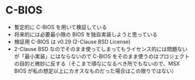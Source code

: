 # C-BIOS

- 暫定的に C-BIOS を用いて検証している
- 将来的には必要最小限の BIOS を独自実装しようと思っている
- 検証用 C-BIOS は v0.29 (2-Clause BSD License)
- 2-Clause BSD なのでそのまま使ってしまってもライセンス的には問題ないが「最小実装」にはならないので C-BIOS をそのまま使うのはプロジェクトの目的と微妙に反する（そこまで頑なになるべき所でもないので、MSX BIOS が私の想定以上にカオスなものだった場合はこの限りではない）
